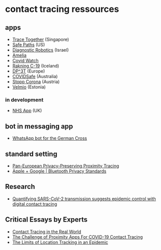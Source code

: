# contact tracing ressources

## apps

- [Trace Together](https://www.tracetogether.gov.sg) (Singapore)
- [Safe Paths](https://www.media.mit.edu/projects/safepaths/overview/) (US)
- [Diagnostic Robotics](https://www.diagnosticrobotics.com/covid-19) (Israel)
- [Amelia](https://www.ipsoft.com/covid-19/)
- [Covid Watch](https://www.covid-watch.org)
- [Rakning C-19](https://www.covid.is/app/en) (Iceland)
- [DP^3T](https://github.com/DP-3T/documents) (Europe)
- [COVIDSafe](https://www.health.gov.au/resources/apps-and-tools/covidsafe-app) (Australia)
- [Stopp Corona](https://participate.roteskreuz.at/stopp-corona/) (Austria)
- [Velmio](https://www.velmio.com/corona-tracker) (Estonia)

### in development

- [NHS App](https://www.theguardian.com/world/2020/apr/13/nhs-coronavirus-app-memo-discussed-giving-ministers-power-to-de-anonymise-users) (UK)

## bot in messaging app

- [WhatsApp bot for the German Cross](https://www.realwire.com/releases/tyntec-and-Future-of-Voice-develop-WhatsApp-bot-for-the-German-Red-Cross)

## standard setting

- [Pan-European Privacy-Preserving Proximity Tracing](https://www.pepp-pt.org)
- [Apple + Google | Bluetooth Privacy Standards](https://www.apple.com/covid19/contacttracing/)

## Research

- [Quantifying SARS-CoV-2 transmission suggests epidemic control with digital contact tracing](https://science.sciencemag.org/content/early/2020/04/09/science.abb6936)

## Critical Essays by Experts

- [Contact Tracing in the Real World](https://www.lightbluetouchpaper.org/2020/04/12/contact-tracing-in-the-real-world/)
- [The Challenge of Proximity Apps For COVID-19 Contact Tracing](https://www.eff.org/deeplinks/2020/04/challenge-proximity-apps-covid-19-contact-tracing)
- [The Limits of Location Tracking in an Epidemic](https://www.aclu.org/sites/default/files/field_document/limits_of_location_tracking_in_an_epidemic.pdf)
